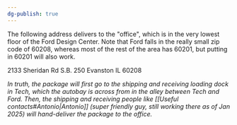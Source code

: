```yaml
---
dg-publish: true
---
```

The following address delivers to the "office", which is in the very lowest floor of the Ford Design Center. Note that Ford falls in the really small zip code of 60208, whereas most of the rest of the area has 60201, but putting in 60201 will also work. 

2133 Sheridan Rd
S.B. 250
Evanston IL 60208

*In truth, the package will first go to the shipping and receiving loading dock in Tech, which the autobay is across from in the alley between Tech and Ford. Then, the shipping and receiving people like [[Useful contacts#Antonio|Antonio]] (super friendly guy, still working there as of Jan 2025) will hand-deliver the package to the office.*